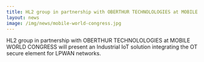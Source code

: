 ```yaml
---
title: HL2 group in partnership with OBERTHUR TECHNOLOLOGIES at MOBILE WORLD CONGRESS
layout: news
image: /img/news/mobile-world-congress.jpg
---
```


HL2 group in partnership with OBERTHUR TECHNOLOLOGIES at MOBILE WORLD CONGRESS will present an Industrial IoT solution integrating the OT secure element for LPWAN networks.
